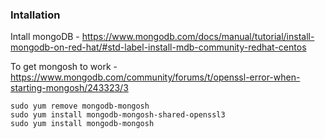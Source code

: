 ### Intallation

Intall mongoDB - https://www.mongodb.com/docs/manual/tutorial/install-mongodb-on-red-hat/#std-label-install-mdb-community-redhat-centos

To get mongosh to work - https://www.mongodb.com/community/forums/t/openssl-error-when-starting-mongosh/243323/3 

```
sudo yum remove mongodb-mongosh
sudo yum install mongodb-mongosh-shared-openssl3
sudo yum install mongodb-mongosh
```
